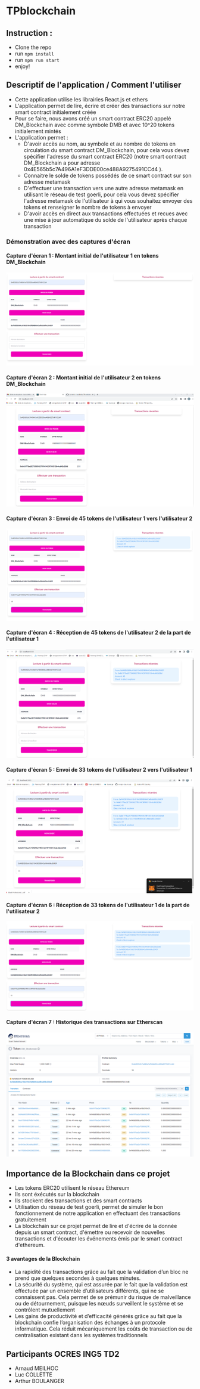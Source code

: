 # TPblockchain

## Instruction :
- Clone the repo
- run `npm install`
- run `npm run start`
- enjoy!

## Descriptif de l'application / Comment l'utiliser

- Cette application utilise les librairies React.js et ethers
- L'application permet de lire, écrire et créer des transactions sur notre smart contract initialement créée
- Pour se faire, nous avons créé un smart contract ERC20 appelé DM_Blockchain avec comme symbole DMB et avec 10^20 tokens initialement mintés
- L'application permet : <br/>
  - D'avoir accès au nom, au symbole et au nombre de tokens en circulation du smart contract DM_Blockchain, pour cela vous devez spécifier l'adresse du smart contract ERC20 (notre smart contract DM_Blockchain a pour adresse 0x4E565b5c7A496A1eF3DDE00ce488A9275491CCd4 ).
  - Connaitre le solde de tokens possédés de ce smart contract sur son adresse metamask
  - D'effectuer une transaction vers une autre adresse metamask en utilisant le réseau de test goerli, pour cela vous devez spécifier l'adresse metamask de l'utilisateur à qui vous souhaitez envoyer des tokens et renseigner le nombre de tokens à envoyer
  - D'avoir accès en direct aux transactions effectuées et recues avec une mise à jour automatique du solde de l'utilisateur après chaque transaction

### Démonstration avec des captures d'écran

#### Capture d'écran 1 : Montant initial de l'utilisateur 1 en tokens DM_Blockchain
![](./assets/1.Montant_initial_user1.PNG)

#### Capture d'écran 2 : Montant initial de l'utilisateur 2 en tokens DM_Blockchain
![](./assets/2.montant_initial_user2.png)

#### Capture d'écran 3 : Envoi de 45 tokens de l'utilisateur 1 vers l'utilisateur 2
![](./assets/3.envoi_user1_vers_user2.PNG)

#### Capture d'écran 4 : Réception de 45 tokens de l'utilisateur 2 de la part de l'utilisateur 1
![](./assets/4.reception_transaction_par_user2.png)

#### Capture d'écran 5 : Envoi de 33 tokens de l'utilisateur 2 vers l'utilisateur 1
![](./assets/5.transaction_de_user2_vers_user1.png)

#### Capture d'écran 6 : Réception de 33 tokens de l'utilisateur 1 de la part de l'utilisateur 2
![](./assets/6.reception_user1_DeLaPartDe_user2.PNG)

#### Capture d'écran 7 : Historique des transactions sur Etherscan
![](./assets/7.historique_des_transactions_du_projet.PNG)


## Importance de la Blockchain dans ce projet

- Les tokens ERC20 utilisent le réseau Ethereum
- Ils sont éxécutés sur la blockchain
- Ils stockent des transactions et des smart contracts
- Utilisation du réseau de test goerli, permet de simuler le bon fonctionnement de notre application en effectuant des transactions gratuitement
- La blockchain sur ce projet permet de lire et d'écrire de la donnée depuis un smart contract, d'émettre ou recevoir de nouvelles transactions et d'écouter les événements émis par le smart contract d'ethereum.  

#### 3 avantages de la Blockchain

- La rapidité des transactions grâce au fait que la validation d’un bloc ne prend que quelques secondes à quelques minutes.
- La sécurité du système, qui est assurée par le fait que la validation est effectuée par un ensemble d’utilisateurs différents, qui ne se connaissent pas. Cela permet de se prémunir du risque de malveillance ou de détournement, puisque les nœuds surveillent le système et se contrôlent mutuellement
- Les gains de productivité et d’efficacité générés grâce au fait que la blockchain confie l’organisation des échanges à un protocole informatique. Cela réduit mécaniquement les coûts de transaction ou de centralisation existant dans les systèmes traditionnels

## Participants OCRES ING5 TD2

- Arnaud MEILHOC
- Luc COLLETTE
- Arthur BOULANGER
